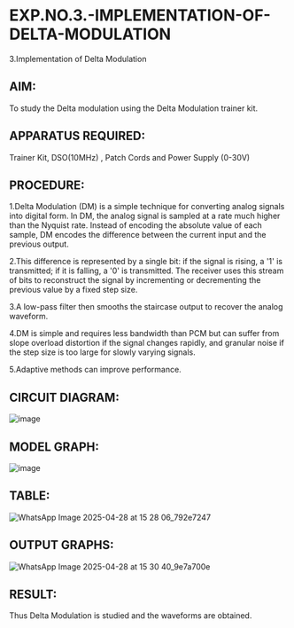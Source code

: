 # EXP.NO.3.-IMPLEMENTATION-OF-DELTA-MODULATION

3.Implementation of Delta Modulation 
  
## AIM:    
 To study the Delta modulation using the Delta Modulation trainer kit.
 
## APPARATUS REQUIRED:
Trainer Kit, DSO(10MHz) , Patch Cords and Power Supply (0-30V)

## PROCEDURE:

1.Delta Modulation (DM) is a simple technique for converting analog signals into digital form. In DM, the analog signal is sampled at a rate much higher than the Nyquist rate. Instead of encoding the absolute value of each sample, DM encodes the difference between the current input and the previous output.

2.This difference is represented by a single bit: if the signal is rising, a '1' is transmitted; if it is falling, a '0' is transmitted. The receiver uses this stream of bits to reconstruct the signal by incrementing or decrementing the previous value by a fixed step size.

3.A low-pass filter then smooths the staircase output to recover the analog waveform.

4.DM is simple and requires less bandwidth than PCM but can suffer from slope overload distortion if the signal changes rapidly, and granular noise if the step size is too large for slowly varying signals.

5.Adaptive methods can improve performance.

## CIRCUIT DIAGRAM:
![image](https://github.com/user-attachments/assets/95a45858-8140-4f26-a917-749fc9837bff)

## MODEL GRAPH:
![image](https://github.com/user-attachments/assets/261a8d6a-f957-4089-90b8-9423dd7582c8)


## TABLE:
![WhatsApp Image 2025-04-28 at 15 28 06_792e7247](https://github.com/user-attachments/assets/87db009f-e47b-48b7-a60d-e5218b50bdfa)


## OUTPUT GRAPHS:
![WhatsApp Image 2025-04-28 at 15 30 40_9e7a700e](https://github.com/user-attachments/assets/8e07865a-d1a5-4fb6-b2c8-d590a82f58b0)


## RESULT:
 Thus Delta Modulation is studied and the waveforms are obtained.

